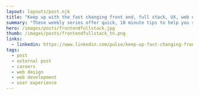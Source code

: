 ```yaml
---
layout: layouts/post.njk
title: "Keep up with the fast changing front end, full stack, UX, web design and mobile industries with these seven online weekly series"
summary: "These weekly series offer quick, 10 minute tips to help you stay frosty and challenge you to keep learning about Android development, web media, mastering interview code, CSS, Sharepoint, UX and Visual Studio."
hero: /images/posts/frontendfullstack.jpg
thumb: /images/posts/frontendfullstack_tn.png
links:
  - linkedin: https://www.linkedin.com/pulse/keep-up-fast-changing-front-end-full-stack-ux-web-seven-villalobos
tags:
  - post
  - external post
  - careers
  - web design
  - web development
  - user experience
---
```

